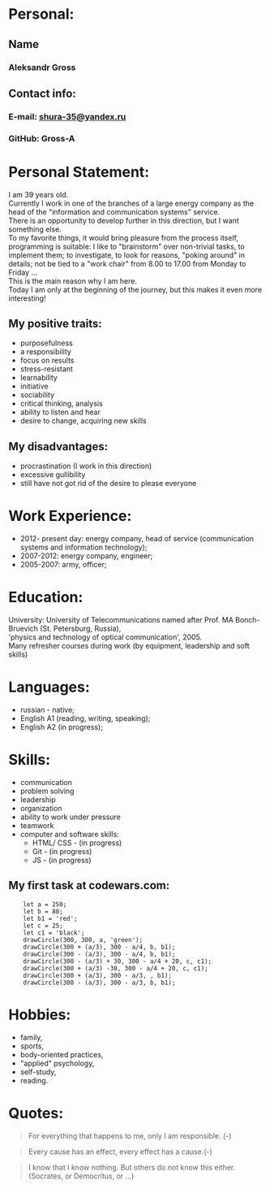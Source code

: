 # Personal:

## Name

### Aleksandr Gross

## Contact info:

### E-mail: shura-35@yandex.ru

### GitHub: Gross-A

# Personal Statement:

I am 39 years old.\
Currently I work in one of the branches of a large energy company as the head of the "information and communication systems" service.\
There is an opportunity to develop further in this direction, but I want something else.\
To my favorite things, it would bring pleasure from the process itself, programming is suitable: I like to "brainstorm" over non-trivial tasks, to implement them; to investigate, to look for reasons, "poking around" in details; not be tied to a "work chair" from 8.00 to 17.00 from Monday to Friday ...\
This is the main reason why I am here.\
Today I am only at the beginning of the journey, but this makes it even more interesting!

>

## My positive traits:

- purposefulness
- a responsibility
- focus on results
- stress-resistant
- learnability
- initiative
- sociability
- critical thinking, analysis
- ability to listen and hear
- desire to change, acquiring new skills

## My disadvantages:

- procrastination (I work in this direction)
- excessive gullibility
- still have not got rid of the desire to please everyone

# Work Experience:

- 2012- present day: energy company, head of service (communication systems and information technology);
- 2007-2012: energy company, engineer;
- 2005-2007: army, officer;

# Education:

University: University of Telecommunications named after Prof. MA Bonch-Bruevich (St. Petersburg, Russia),\
'physics and technology of optical communication', 2005.\
Many refresher courses during work (by equipment, leadership and soft skills)

# Languages:

- russian - native;
- English A1 (reading, writing, speaking);
- English A2 (in progress);

# Skills:

- communication
- problem solving
- leadership
- organization
- ability to work under pressure
- teamwork
- computer and software skills:
  - HTML/ CSS - (in progress)
  - Git - (in progress)
  - JS - (in progress)

## My first task at codewars.com:

```
    let a = 250;
    let b = 80;
    let b1 = 'red';
    let c = 25;
    let c1 = 'black';
    drawCircle(300, 300, a, 'green');
    drawCircle(300 + (a/3), 300 - a/4, b, b1);
    drawCircle(300 - (a/3), 300 - a/4, b, b1);
    drawCircle(300 - (a/3) + 30, 300 - a/4 + 20, c, c1);
    drawCircle(300 + (a/3) -30, 300 - a/4 + 20, c, c1);
    drawCircle(300 + (a/3), 300 - a/3, , b1);
    drawCircle(300 - (a/3), 300 - a/3, b, b1);
```

# Hobbies:

- family,
- sports,
- body-oriented practices,
- "applied" psychology,
- self-study,
- reading.

# Quotes:

> For everything that happens to me, only I am responsible. (-)

> Every cause has an effect, every effect has a cause.(-)

> I know that I know nothing. But others do not know this either. (Socrates, or Democritus, or ...)

